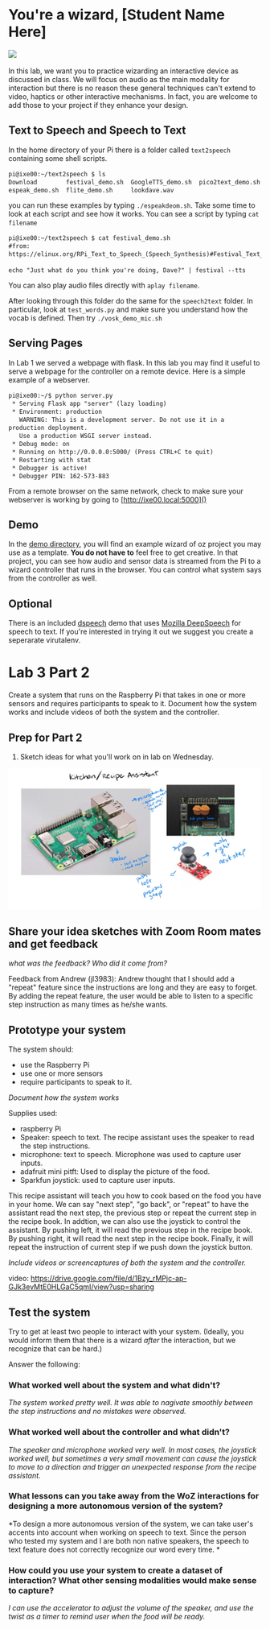 # You're a wizard, [Student Name Here]

<img src="https://pbs.twimg.com/media/Cen7qkHWIAAdKsB.jpg" height="400">

In this lab, we want you to practice wizarding an interactive device as discussed in class. We will focus on audio as the main modality for interaction but there is no reason these general techniques can't extend to video, haptics or other interactive mechanisms. In fact, you are welcome to add those to your project if they enhance your design.


## Text to Speech and Speech to Text

In the home directory of your Pi there is a folder called `text2speech` containing some shell scripts.

```
pi@ixe00:~/text2speech $ ls
Download        festival_demo.sh  GoogleTTS_demo.sh  pico2text_demo.sh
espeak_demo.sh  flite_demo.sh     lookdave.wav

```

you can run these examples by typing 
`./espeakdeom.sh`. Take some time to look at each script and see how it works. You can see a script by typing `cat filename`

```
pi@ixe00:~/text2speech $ cat festival_demo.sh 
#from: https://elinux.org/RPi_Text_to_Speech_(Speech_Synthesis)#Festival_Text_to_Speech

echo "Just what do you think you're doing, Dave?" | festival --tts

```

You can also play audio files directly with `aplay filename`.

After looking through this folder do the same for the `speech2text` folder. In particular, look at `test_words.py` and make sure you understand how the vocab is defined. Then try `./vosk_demo_mic.sh`

## Serving Pages

In Lab 1 we served a webpage with flask. In this lab you may find it useful to serve a webpage for the controller on a remote device. Here is a simple example of a webserver.

```
pi@ixe00:~/$ python server.py
 * Serving Flask app "server" (lazy loading)
 * Environment: production
   WARNING: This is a development server. Do not use it in a production deployment.
   Use a production WSGI server instead.
 * Debug mode: on
 * Running on http://0.0.0.0:5000/ (Press CTRL+C to quit)
 * Restarting with stat
 * Debugger is active!
 * Debugger PIN: 162-573-883
```
From a remote browser on the same network, check to make sure your webserver is working by going to [http://ixe00.local:5000]()


## Demo

In the [demo directory](./demo), you will find an example wizard of oz project you may use as a template. **You do not have to** feel free to get creative. In that project, you can see how audio and sensor data is streamed from the Pi to a wizard controller that runs in the browser. You can control what system says from the controller as well.

## Optional

There is an included [dspeech](./dspeech) demo that uses [Mozilla DeepSpeech](https://github.com/mozilla/DeepSpeech) for speech to text. If you're interested in trying it out we suggest you create a seperarate virutalenv. 


# Lab 3 Part 2

Create a system that runs on the Raspberry Pi that takes in one or more sensors and requires participants to speak to it. Document how the system works and include videos of both the system and the controller.

## Prep for Part 2

1. Sketch ideas for what you'll work on in lab on Wednesday.

![Sketch](https://github.com/quinn997/Interactive-Lab-Hub/blob/Spring2021/Lab%203/sketch.jpg?raw=true)


## Share your idea sketches with Zoom Room mates and get feedback

*what was the feedback? Who did it come from?*


Feedback from Andrew (jl3983): Andrew thought that I should add a "repeat" feature since the instructions are long and they are easy to forget. By adding the repeat feature, the user would be able to listen to a specific step instruction as many times as he/she wants.

## Prototype your system

The system should:
* use the Raspberry Pi 
* use one or more sensors
* require participants to speak to it. 

*Document how the system works*

Supplies used:
- raspberry Pi 
- Speaker: speech to text. The recipe assistant uses the speaker to read the step instructions.
- microphone: text to speech. Microphone was used to capture user inputs.
- adafruit mini pitft: Used to display the picture of the food.
- Sparkfun joystick: used to capture user inputs.

This recipe assistant will teach you how to cook based on the food you have in your home. We can say "next step", "go back", or "repeat" to have the assistant read the next step, the previous step or repeat the current step in the recipe book. In addtion, we can also use the joystick to control the assistant. By pushing left, it will read the previous step in the recipe book. By pushing right, it will read the next step in the recipe book. Finally, it will repeat the instruction of current step if we push down the joystick button.


*Include videos or screencaptures of both the system and the controller.*

video: https://drive.google.com/file/d/1Bzy_rMPjc-ap-GJk3evMtE0HLGaC5qmI/view?usp=sharing


## Test the system
Try to get at least two people to interact with your system. (Ideally, you would inform them that there is a wizard _after_ the interaction, but we recognize that can be hard.)

Answer the following:

### What worked well about the system and what didn't?

*The system worked pretty well. It was able to nagivate smoothly between the step instructions and no mistakes were observed.*

### What worked well about the controller and what didn't?

*The speaker and microphone worked very well. In most cases, the joystick worked well, but sometimes a very small movement can cause the joystick to move to a direction and trigger an unexpected response from the recipe assistant.*

### What lessons can you take away from the WoZ interactions for designing a more autonomous version of the system?

*To design a more autonomous version of the system, we can take user's accents into account when working on speech to text. Since the person who tested my system and I are both non native speakers, the speech to text feature does not correctly recognize our word every time.  *


### How could you use your system to create a dataset of interaction? What other sensing modalities would make sense to capture?

*I can use the accelerator to adjust the volume of the speaker, and use the twist as a timer to remind user when the food will be ready.*
